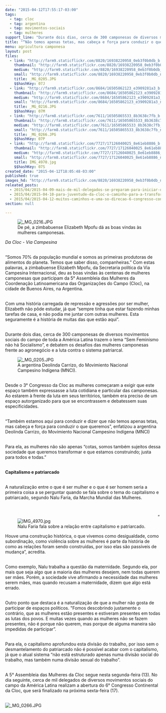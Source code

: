 ```yaml
---
date: "2015-04-12T17:55:17-03:00"
tags:
  - tag: cloc
  - tag: argentina
  - tag: movimentos-sociais
  - tag: mulheres
support_line: "Durante dois dias, cerca de 300 camponesas de diversos movimentos sociais da América Latina participam da 5° Assembleia das Mulheres da Cloc."
title: "“Não temos apenas tetas, mas cabeça e força para conduzir o que queremos”"
menu: agricultura camponesa
layout: post
files:
  - link: "http://farm9.staticflickr.com/8820/16938220958_0eb3f0b0db_b.jpg"
    thumbnail: "http://farm9.staticflickr.com/8820/16938220958_0eb3f0b0db_t.jpg"
    medium: "http://farm9.staticflickr.com/8820/16938220958_0eb3f0b0db_z.jpg"
    small: "http://farm9.staticflickr.com/8820/16938220958_0eb3f0b0db_n.jpg"
    title: _MG_0205.JPG
    $$hashKey: 07J
  - link: "http://farm9.staticflickr.com/8684/16505862123_e3909281a3_b.jpg"
    thumbnail: "http://farm9.staticflickr.com/8684/16505862123_e3909281a3_t.jpg"
    medium: "http://farm9.staticflickr.com/8684/16505862123_e3909281a3_z.jpg"
    small: "http://farm9.staticflickr.com/8684/16505862123_e3909281a3_n.jpg"
    title: _MG_0216.JPG
    $$hashKey: 07M
  - link: "http://farm8.staticflickr.com/7611/16505865533_8b3638c7fb_b.jpg"
    thumbnail: "http://farm8.staticflickr.com/7611/16505865533_8b3638c7fb_t.jpg"
    medium: "http://farm8.staticflickr.com/7611/16505865533_8b3638c7fb_z.jpg"
    small: "http://farm8.staticflickr.com/7611/16505865533_8b3638c7fb_n.jpg"
    title: _MG_0266.JPG
    $$hashKey: 07P
  - link: "http://farm8.staticflickr.com/7727/17126040025_8e61eb8886_b.jpg"
    thumbnail: "http://farm8.staticflickr.com/7727/17126040025_8e61eb8886_t.jpg"
    medium: "http://farm8.staticflickr.com/7727/17126040025_8e61eb8886_z.jpg"
    small: "http://farm8.staticflickr.com/7727/17126040025_8e61eb8886_n.jpg"
    title: IMG_4970.jpg
    $$hashKey: 07S
created_date: "2015-04-12T18:05:48-03:00"
published: true
images_hd: "http://farm9.staticflickr.com/8820/16938220958_0eb3f0b0db_n.jpg"
releated_posts:
  - 2015/04/2015-04-09-mais-de-mil-delegados-se-preparam-para-iniciar-o-6-congresso-continental-da-cloc.md
  - 2015/04/2015-04-10-para-juventude-da-cloc-o-caminho-para-a-transformacao-e-a-organizacao.md
  - 2015/04/2015-04-12-muitos-caminhos-e-uma-so-direcao-6-congresso-continental-da-cloc.md
section: null

---
```

<figure class="image"><img alt="_MG_0216.JPG" src="http://farm9.staticflickr.com/8684/16505862123_e3909281a3_b.jpg" />
<figcaption>De p&eacute;, a zimbabuense Elizabeth Mpofu d&aacute; as boas vindas &agrave;s mulheres camponesas.</figcaption>
</figure>

<p><em>Da Cloc - Via Campesina</em></p>

<p><br />
&ldquo;Somos 70% da popula&ccedil;&atilde;o mundial e somos as primeiras produtoras de alimentos do planeta. Temos que saber disso, companheiras.&rdquo; Com estas palavras, a zimbabuense Elizabeth Mpofu, da Secretaria pol&iacute;tica da Via Campesina Internacional, deu as boas vindas &agrave;s centenas de mulheres camponesas que participam da 5&deg; Assembleia das Mulheres da Coordena&ccedil;&atilde;o Latinoamericana das Organiza&ccedil;&otilde;es do Campo (Cloc), na cidade de Buenos Aires, na Argentina.</p>

<p><br />
Com uma hist&oacute;ria carregada de repress&atilde;o e agress&otilde;es por ser mulher, Elizabeth n&atilde;o p&ocirc;de estudar, j&aacute; que &ldquo;sempre tinha que estar fazendo minhas tarefas de casa, e n&atilde;o podia me juntar com outras mulheres. Esta seguramente &eacute; a hist&oacute;ria de muitas das que est&atilde;o aqui&rdquo;.&nbsp;</p>

<p><br />
Durante dois dias, cerca de 300 camponesas de diversos movimentos sociais do campo de toda a Am&eacute;rica Latina trazem o lema &ldquo;Sem Feminismo n&atilde;o h&aacute; Socialismo&rdquo;, e debatem os desafios das mulheres camponesas frente ao agroneg&oacute;cio e a luta contra o sistema patriarcal.</p>

<figure class="image"><img alt="_MG_0205.JPG" src="http://farm9.staticflickr.com/8820/16938220958_0eb3f0b0db_b.jpg" />
<figcaption>A&nbsp;argentina Deolinda Carrizo, do Movimiento Nacional Campesino Ind&iacute;gena (MNCI).</figcaption>
</figure>

<p><br />
Desde o 3&deg; Congresso da Cloc as mulheres come&ccedil;aram a exigir que este espa&ccedil;o tamb&eacute;m expressasse a luta cotidiana e particular das camponesas. Ao estarem &agrave; frente da luta em seus territ&oacute;rios, tamb&eacute;m era preciso de um espa&ccedil;o autorganizado para que se encontrassem e debatessem suas especificidades.</p>

<p><br />
&ldquo;Tamb&eacute;m estamos aqui para conduzir e dizer que n&atilde;o temos apenas tetas, mas cabe&ccedil;a e for&ccedil;a para conduzir o que queremos&rdquo;, enfatizou a argentina Deolinda Carrizo, do Movimiento Nacional Campesino Ind&iacute;gena (MNCI)</p>

<p><br />
Para ela, as mulheres n&atilde;o s&atilde;o apenas &ldquo;cotas, somos tamb&eacute;m sujeitos dessa sociedade que queremos transformar e que estamos construindo; justa para todos e todas.&rdquo;</p>

<p><br />
<strong>Capitalismo e patriarcado</strong></p>

<p><br />
A naturaliza&ccedil;&atilde;o entre o que &eacute; ser mulher e o que &eacute; ser homem seria a primeira coisa a se perguntar quando se fala sobre o tema do capitalismo e patriarcado, segundo Nalu Faria, da Marcha Mundial das Mulheres.&nbsp;</p>

<p>&nbsp;</p>

<figure class="image" style="float:left"><img alt="IMG_4970.jpg" src="http://farm8.staticflickr.com/7727/17126040025_8e61eb8886_b.jpg" />
<figcaption>Nalu Faria fala sobre a rela&ccedil;&atilde;o entre capitalismo e patriarcado.</figcaption>
</figure>

<p>&ldquo;Houve uma constru&ccedil;&atilde;o hist&oacute;rica, o que vivemos como desigualdade, como subordina&ccedil;&atilde;o, como viol&ecirc;ncia sobre as mulheres &eacute; parte da hist&oacute;ria de como as rela&ccedil;&otilde;es foram sendo constru&iacute;das, por isso elas s&atilde;o pass&iacute;veis de mudan&ccedil;a&rdquo;, acredita.</p>

<p><br />
Como exemplo, Nalu trabalha a quest&atilde;o da maternidade. Segundo ela, por mais que seja algo que a maioria das mulheres desejem, nem todas querem ser m&atilde;es. Por&eacute;m, a sociedade vive afirmando a necessidade das mulheres serem m&atilde;es, mas quando recusam a maternidade, dizem que algo est&aacute; errado.&nbsp;</p>

<p><br />
Outro ponto que destaca &eacute; a&nbsp;naturaliza&ccedil;&atilde;o de que a mulher n&atilde;o gosta de participar de espa&ccedil;os pol&iacute;ticos. &quot;Fomos descobrindo justamente o contr&aacute;rio, que as mulheres est&atilde;o presentes e estiveram presentes em todas as lutas dos povos. E muitas vezes quando as mulheres n&atilde;o se fazem presentes, n&atilde;o &eacute; porque n&atilde;o querem, mas porque de alguma maneira s&atilde;o impedidas de participar&rdquo;.&nbsp;</p>

<p><br />
Para ela, o capitalismo aprofundou esta divis&atilde;o do trabalho, por isso sem o desmantelamento do patriarcado n&atilde;o &eacute; poss&iacute;vel acabar com o capitalismo, j&aacute; que o atual sistema &ldquo;n&atilde;o est&aacute; estruturado apenas numa divis&atilde;o social do trabalho, mas tamb&eacute;m numa divis&atilde;o sexual do trabalho&rdquo;.</p>

<p><br />
A 5&deg; Assembleia das Mulheres da Cloc segue nesta segunda-feira (13). No dia seguinte, cerca de mil delegados de diversos movimentos sociais do campo da Am&eacute;rica Latina realizam a abertura do 6&deg; Congresso Continental da Cloc, que ser&aacute; finalizado na pr&oacute;xima sexta-feira (17).&nbsp;<br />
&nbsp;</p>

<p><img alt="_MG_0266.JPG" src="http://farm8.staticflickr.com/7611/16505865533_8b3638c7fb_b.jpg" /></p>

<p>&nbsp;</p>
